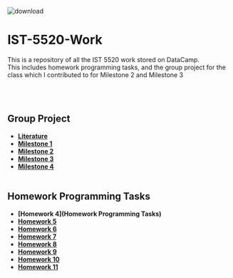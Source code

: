 ![download](https://user-images.githubusercontent.com/91383782/211230407-dcc1898c-80e2-4969-81b4-36d3813c05e8.jpg)


# IST-5520-Work
This is a repository of all the IST 5520 work stored on DataCamp. <br/>
This includes homework programming tasks, and the group project for the class which I contributed to for Milestone 2 and Milestone 3<br/>

<br/><br/>

## Group Project
- __[Literature](https://github.com/ajc3xc/IST-5520-Work/tree/main/Group-Project/Literature)__
- __[Milestone 1](https://github.com/ajc3xc/IST-5520-Work/tree/main/Group-Project/Milestone1)__
- __[Milestone 2](https://github.com/ajc3xc/IST-5520-Work/tree/main/Group-Project/Milestone2)__
- __[Milestone 3](https://github.com/ajc3xc/IST-5520-Work/tree/main/Group-Project/Milestone3)__
- __[Milestone 4](https://github.com/ajc3xc/IST-5520-Work/tree/main/Group-Project/Milestone4)__
<br/><br/>

## Homework Programming Tasks
- __[Homework 4](Homework Programming Tasks)__
- __[Homework 5]()__
- __[Homework 6]()__
- __[Homework 7]()__
- __[Homework 8]()__
- __[Homework 9]()__
- __[Homework 10]()__
- __[Homework 11]()__
